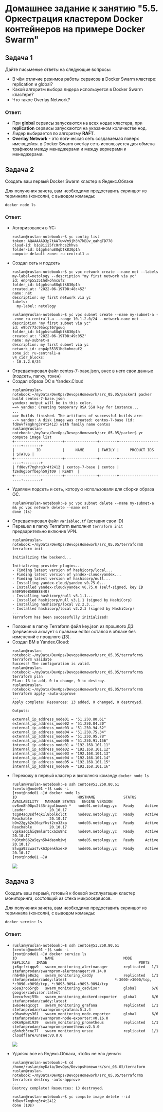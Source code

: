 # Домашнее задание к занятию "5.5. Оркестрация кластером Docker контейнеров на примере Docker Swarm"

## Задача 1
Дайте письменые ответы на следующие вопросы:
- В чём отличие режимов работы сервисов в Docker Swarm кластере: replication и global?
- Какой алгоритм выбора лидера используется в Docker Swarm кластере?
- Что такое Overlay Network?

### Ответ:  
- При **global** сервисы запускаются на всех нодах кластера, при **replication** сервисы запускаются на указанном 
количестве нод.
- Лидер выбирается по алгоритму **RAFT**.
- **Overlay Network** - это логическая сеть создаваемая поверх имеющейся. в Docker Swarm overlay сеть используется для обмена трафиком между менеджерами и между воркерами и менеджерами.

## Задача 2

Создать ваш первый Docker Swarm кластер в Яндекс.Облаке

Для получения зачета, вам необходимо предоставить скриншот из терминала (консоли), с выводом команды:
```
docker node ls
```
### Ответ:  
- Авторизовался в YC:
    ```shell
    ruslan@ruslan-notebook:~$ yc config list
    token: AQAAAAAD3p7tAATuwVm9jh3h7kBDv_eahqTD778
    cloud-id: b1g8iii5fc0rhcs2hhva
    folder-id: b1gpksnu88qbtk830p1h
    compute-default-zone: ru-central1-a
    ```
- Создал сеть и подсеть
    ```shell
    ruslan@ruslan-notebook:~$ yc vpc network create --name net --labels my-label=netology --description "my first network via yc"
    id: enp4p55351hdkohncuf2
    folder_id: b1gpksnu88qbtk830p1h
    created_at: "2022-06-19T08:48:45Z"
    name: net
    description: my first network via yc
    labels:
      my-label: netology
    ```
    ```shell
    ruslan@ruslan-notebook:~$ yc vpc subnet create --name my-subnet-a --zone ru-central1-a --range 10.1.2.0/24 --network-name net --description "my first subnet via yc"
    id: e9b7r73c96ocpt67gouq
    folder_id: b1gpksnu88qbtk830p1h
    created_at: "2022-06-19T08:49:05Z"
    name: my-subnet-a
    description: my first subnet via yc
    network_id: enp4p55351hdkohncuf2
    zone_id: ru-central1-a
    v4_cidr_blocks:
    - 10.1.2.0/24
    ```
- Отредактировал файл centos-7-base.json, внес в него свои данные (подсеть, папку, токен)
- Создал образа ОС в Yandex.Cloud
    ```shell
    ruslan@ruslan-notebook:~/myData/DevOps/DevopsHomework/src_05.05/packer$ packer build centos-7-base.json
    yandex: output will be in this color.
    ==> yandex: Creating temporary RSA SSH key for instance...
    ...
    ==> Builds finished. The artifacts of successful builds are:
    --> yandex: A disk image was created: centos-7-base (id: fd8evf7mghrg3r4t2412) with family name centos
    ruslan@ruslan-notebook:~/myData/DevOps/DevopsHomework/src_05.05/packer$ yc compute image list
    +----------------------+---------------+--------+----------------------+--------+
    |          ID          |     NAME      | FAMILY |     PRODUCT IDS      | STATUS |
    +----------------------+---------------+--------+----------------------+--------+
    | fd8evf7mghrg3r4t2412 | centos-7-base | centos | f2ed6g56rfbepn59jt09 | READY  |
    +----------------------+---------------+--------+----------------------+--------+
    ```
- Удаляем подсеть и сеть, которую использовали для сборки образа ОС.
  ```shell
  ruslan@ruslan-notebook:~$ yc vpc subnet delete --name my-subnet-a && yc vpc network delete --name net
  done (1s)
  ```
- Отредактировал файл `variablec.tf` (вставил свои ID)
- Перешел в папку Terraform выполнил `terraform init` предварительно включив VPN.
  ```shell
  ruslan@ruslan-notebook:~/myData/DevOps/DevopsHomework/src_05.05/terraform$ terraform init
  
  Initializing the backend...
  
  Initializing provider plugins...
  - Finding latest version of hashicorp/local...
  - Finding latest version of yandex-cloud/yandex...
  - Finding latest version of hashicorp/null...
  - Installing yandex-cloud/yandex v0.75.0...
  - Installed yandex-cloud/yandex v0.75.0 (self-signed, key ID E40F590B50BB8E40)
  - Installing hashicorp/null v3.1.1...
  - Installed hashicorp/null v3.1.1 (signed by HashiCorp)
  - Installing hashicorp/local v2.2.3...
  - Installed hashicorp/local v2.2.3 (signed by HashiCorp)
  ...
  Terraform has been successfully initialized!
  ```
- Положил в папку Terraform файл key.json из прошлого ДЗ (сервисный аккаунт с правами editor остался в облаке без изменений с прошлого ДЗ).
- Создал ВМ в Yandex.Cloud:
  ```shell
  ruslan@ruslan-notebook:~/myData/DevOps/DevopsHomework/src_05.05/terraform$ terraform validate
  Success! The configuration is valid.
  ruslan@ruslan-notebook:~/myData/DevOps/DevopsHomework/src_05.05/terraform$ terraform plan
  Plan: 13 to add, 0 to change, 0 to destroy.
  ruslan@ruslan-notebook:~/myData/DevOps/DevopsHomework/src_05.05/terraform$ terraform apply -auto-approve
  ...
  Apply complete! Resources: 13 added, 0 changed, 0 destroyed.
  
  Outputs:
  
  external_ip_address_node01 = "51.250.80.61"
  external_ip_address_node02 = "51.250.84.30"
  external_ip_address_node03 = "51.250.94.52"
  external_ip_address_node04 = "51.250.75.34"
  external_ip_address_node05 = "51.250.95.78"
  external_ip_address_node06 = "51.250.91.156"
  internal_ip_address_node01 = "192.168.101.11"
  internal_ip_address_node02 = "192.168.101.12"
  internal_ip_address_node03 = "192.168.101.13"
  internal_ip_address_node04 = "192.168.101.14"
  internal_ip_address_node05 = "192.168.101.15"
  internal_ip_address_node06 = "192.168.101.16"
  ```
- Перехожу в первый кластер и выполняю команду `docker node ls`
  ```shell
  ruslan@ruslan-notebook:~$ ssh centos@51.250.80.61
  [centos@node01 ~]$ sudo -i
  [root@node01 ~]# docker node ls
  ID                            HOSTNAME             STATUS    AVAILABILITY   MANAGER STATUS   ENGINE VERSION
  ov8vn8h90pu2t35rigulbuwmh *   node01.netology.yc   Ready     Active         Leader           20.10.17
  tcg84sq3sdf4qk1l8bolkclct     node02.netology.yc   Ready     Active         Reachable        20.10.17
  b9n22gyk2o26qzfkst2co33xa     node03.netology.yc   Ready     Active         Reachable        20.10.17
  vqskasq1hiq9mlurtcxazu9hz     node04.netology.yc   Ready     Active                          20.10.17
  h93tnh662a5qyn5k4dasnbiwj     node05.netology.yc   Ready     Active                          20.10.17
  8lwga92cwas7vk63penkhxek9     node06.netology.yc   Ready     Active                          20.10.17
  [root@node01 ~]# 
  ```
    ![](img/img22.png)

## Задача 3

Создать ваш первый, готовый к боевой эксплуатации кластер мониторинга, состоящий из стека микросервисов.

Для получения зачета, вам необходимо предоставить скриншот из терминала (консоли), с выводом команды:
```
docker service ls
```
### Ответ:  
- ```shell
  ruslan@ruslan-notebook:~$ ssh centos@51.250.80.61
  [centos@node01 ~]$ sudo -i
  [root@node01 ~]# docker service ls
  ID             NAME                                MODE         REPLICAS   IMAGE                                          PORTS
  jx6grfriqgw9   swarm_monitoring_alertmanager       replicated   1/1        stefanprodan/swarmprom-alertmanager:v0.14.0    
  nh64kkje8o2q   swarm_monitoring_caddy              replicated   1/1        stefanprodan/caddy:latest                      *:3000->3000/tcp, *:9090->9090/tcp, *:9093-9094->9093-9094/tcp
  x6sa3ro65rgb   swarm_monitoring_cadvisor           global       6/6        google/cadvisor:latest                         
  1eecufwxj55b   swarm_monitoring_dockerd-exporter   global       6/6        stefanprodan/caddy:latest                      
  1w6s4eaqxcgt   swarm_monitoring_grafana            replicated   1/1        stefanprodan/swarmprom-grafana:5.3.4           
  x9havdwys361   swarm_monitoring_node-exporter      global       6/6        stefanprodan/swarmprom-node-exporter:v0.16.0   
  o0km9pm8i929   swarm_monitoring_prometheus         replicated   1/1        stefanprodan/swarmprom-prometheus:v2.5.0       
  q6nhzb3cne77   swarm_monitoring_unsee              replicated   1/1        cloudflare/unsee:v0.8.0  
  ```
  ![](img/img23.png)


- Удаляю все из Яндекс.Облака, чтобы не ело деньги
  ```shell
  ruslan@ruslan-notebook:~$ cd /home/ruslan/myData/DevOps/DevopsHomework/src_05.05/terraform
  ruslan@ruslan-notebook:~/myData/DevOps/DevopsHomework/src_05.05/terraform$ terraform destroy -auto-approve
  ...
  Destroy complete! Resources: 13 destroyed.
    
  ruslan@ruslan-notebook:~$ yc compute image delete --id fd8evf7mghrg3r4t2412
  done (10s)
  ```